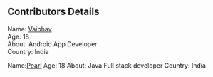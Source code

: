 ## Contributors Details

Name: [Vaibhav](https://github.com/iamvs-2002) <br/>
Age: 18 <br/>
About: Android App Developer <br/>
Country: India <br/>

Name:[Pearl](https://github.com/pearlkothari)
Age: 18
About: Java Full stack developer
Country: India
